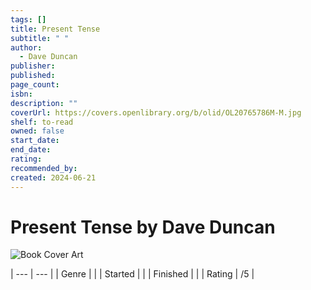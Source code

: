 ```yaml
---
tags: []
title: Present Tense
subtitle: " "
author:
  - Dave Duncan
publisher: 
published: 
page_count: 
isbn: 
description: ""
coverUrl: https://covers.openlibrary.org/b/olid/OL20765786M-M.jpg
shelf: to-read
owned: false
start_date: 
end_date: 
rating: 
recommended_by: 
created: 2024-06-21
---
```


# Present Tense by Dave Duncan

![Book Cover Art](https://covers.openlibrary.org/b/olid/OL20765786M-M.jpg)


| --- | --- |
| Genre |  |
| Started |  |
| Finished |  |
| Rating | /5 |

